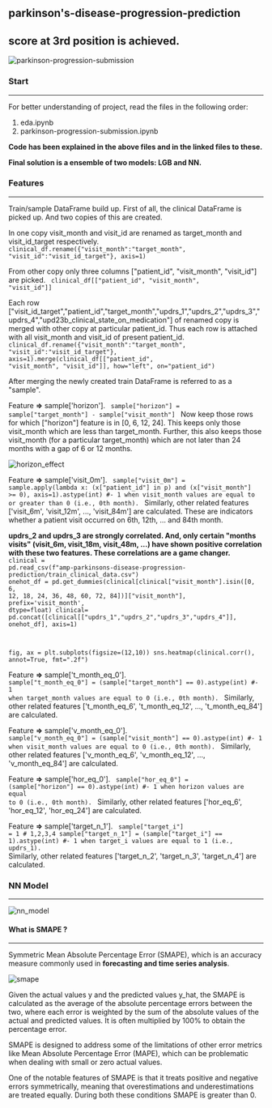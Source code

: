 ## parkinson's-disease-progression-prediction
## score at 3rd position is achieved.
![parkinson-progression-submission](https://github.com/bishnarender/parkinson-disease-progression-prediction/assets/49610834/0636250f-e2b0-4dea-9175-04b79dfd299e)

### Start 
-----
For better understanding of project, read the files in the following order:
1. eda.ipynb 
2. parkinson-progression-submission.ipynb

<b>Code has been explained in the above files and in the linked files to these.</b>

<b>Final solution is a ensemble of two models: LGB and NN.</b>

### Features
-----
Train/sample DataFrame build up.
First of all, the clinical DataFrame is picked up. And two copies of this are created.

In one copy visit_month and visit_id are renamed as target_month and visit_id_target respectively. 
<code>
clinical_df.rename({"visit_month":"target_month", "visit_id":"visit_id_target"}, axis=1)
</code>

From other copy only three columns ["patient_id", "visit_month", "visit_id"] are picked. 
<code>
clinical_df[["patient_id", "visit_month", "visit_id"]]
</code>


Each row ["visit_id_target","patient_id","target_month","updrs_1","updrs_2","updrs_3","updrs_4","upd23b_clinical_state_on_medication"] of renamed copy is merged with other copy at particular patient_id.
Thus each row is attached with all visit_month and visit_id of present patient_id.
<code>
clinical_df.rename({"visit_month":"target_month", "visit_id":"visit_id_target"}, axis=1).merge(clinical_df[["patient_id", "visit_month", "visit_id"]], how="left", on="patient_id")
</code>

​After merging the newly created train DataFrame is referred to as a "sample".

Feature <b>=></b> sample['horizon'].
<code>
sample["horizon"] = sample["target_month"] - sample["visit_month"]
</code>
Now keep those rows for which ["horizon"] feature is in [0, 6, 12, 24]. This keeps only those visit_month which are less than target_month.
Further, this also keeps those visit_month (for a particular target_month) which are not later than 24 months with a gap of 6 or 12 months​.

![horizon_effect](https://github.com/bishnarender/parkinson-disease-progression-prediction/assets/49610834/ebf16e84-6601-47b5-ac57-5ae1acf8a554)

Feature <b>=></b> sample['visit_0m']. 
<code>
sample["visit_0m"] = sample.apply(lambda x: (x["patient_id"] in p) and (x["visit_month"] >= 0), axis=1).astype(int)
#- 1 when visit_month values are equal to or greater than 0 (i.e., 0th month).
</code>
Similarly, other related features ['visit_6m', 'visit_12m', ..., 'visit_84m'] are calculated. These are indicators whether a patient visit occurred on 6th, 12th, ... and 84th month.

<b>updrs_2 and updrs_3 are strongly correlated. And, only certain "months visits" (visit_6m, visit_18m, visit_48m, ...) have shown positive correlation with these two features. These correlations are a game changer.</b>
<code>
clinical = pd.read_csv(f"amp-parkinsons-disease-progression-prediction/train_clinical_data.csv")
onehot_df = pd.get_dummies(clinical[clinical["visit_month"].isin([0, 6, 12, 18, 24, 36, 48, 60, 72, 84])]["visit_month"], prefix='visit_month', dtype=float)
clinical= pd.concat([clinical[["updrs_1","updrs_2","updrs_3","updrs_4"]], onehot_df], axis=1)

fig, ax = plt.subplots(figsize=(12,10))
sns.heatmap(clinical.corr(), annot=True, fmt=".2f")
</code>

Feature <b>=></b> sample['t_month_eq_0']. 
<code>
sample["t_month_eq_0"] = (sample["target_month"] == 0).astype(int)
#- 1 when target_month values are equal to 0 (i.e., 0th month).
</code>
Similarly, other related features ['t_month_eq_6', 't_month_eq_12', ..., 't_month_eq_84'] are calculated.

Feature <b>=></b> sample['v_month_eq_0']. 
<code>
sample["v_month_eq_0"] = (sample["visit_month"] == 0).astype(int)
#- 1 when visit_month values are equal to 0 (i.e., 0th month).
</code>
Similarly, other related features ['v_month_eq_6', 'v_month_eq_12', ..., 'v_month_eq_84'] are calculated.

Feature <b>=></b> sample['hor_eq_0']. 
<code>
sample["hor_eq_0"] = (sample["horizon"] == 0).astype(int)
#- 1 when horizon values are equal to 0 (i.e., 0th month).
</code>
Similarly, other related features ['hor_eq_6', 'hor_eq_12', 'hor_eq_24'] are calculated.

Feature <b>=></b> sample['target_n_1']. 
<code>
sample["target_i"] = 1 # 1,2,3,4
sample["target_n_1"] = (sample["target_i"] == 1).astype(int)
#- 1 when target_i values are equal to 1 (i.e., updrs_1).
</code>
Similarly, other related features ['target_n_2', 'target_n_3', 'target_n_4'] are calculated.

### NN Model
-----
![nn_model](https://github.com/bishnarender/parkinson-disease-progression-prediction/assets/49610834/4125854a-71ac-4564-88a7-f871385b753c)

#### What is SMAPE ?
-----
Symmetric Mean Absolute Percentage Error (SMAPE), which is an accuracy measure commonly used in <b>forecasting and time series analysis</b>.

![smape](https://github.com/bishnarender/parkinson-disease-progression-prediction/assets/49610834/18de7a2c-32af-4b20-afc5-6a9d5a72ec74)

Given the actual values y and the predicted values y_hat, the SMAPE is calculated as the average of the absolute percentage errors between the two, where each error is weighted by the sum of the absolute values of the actual and predicted values. It is often multiplied by 100% to obtain the percentage error.

SMAPE is designed to address some of the limitations of other error metrics like Mean Absolute Percentage Error (MAPE), which can be problematic when dealing with small or zero actual values.

One of the notable features of SMAPE is that it treats positive and negative errors symmetrically, meaning that overestimations and underestimations are treated equally. During both these conditions SMAPE is greater than 0.
